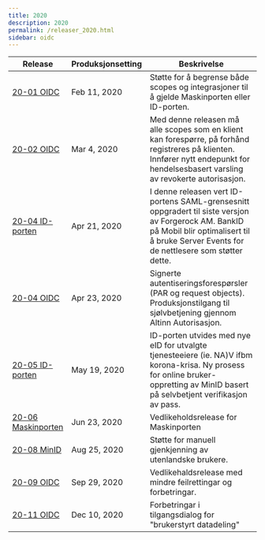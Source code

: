 ```yaml
---
title: 2020
description: 2020
permalink: /releaser_2020.html
sidebar: oidc
---
```


|Release|Produksjonsetting|Beskrivelse|
|-|-|-|
|[20-01 OIDC]({{site.baseurl}}/docs/idporten/oidc/releaser/20-01_OIDC)|Feb 11, 2020| Støtte for å begrense både scopes og integrasjoner til å gjelde Maskinporten eller ID-porten. |
|[20-02 OIDC]({{site.baseurl}}/docs/idporten/oidc/releaser/20-02_OIDC)|Mar 4, 2020| Med denne releasen må alle scopes som en klient kan forespørre, på forhånd registreres på klienten. Innfører nytt endepunkt for hendelsesbasert varsling av  revokerte autorisasjon. |
|[20-04 ID-porten]({{site.baseurl}}/docs/idporten/oidc/releaser/20-04_ID-porten)|Apr 21, 2020| I denne releasen vert ID-portens SAML-grensesnitt oppgradert til siste versjon av Forgerock AM.   BankID på Mobil blir optimalisert til å bruke Server Events for de nettlesere som støtter dette. |
|[20-04 OIDC]({{site.baseurl}}/docs/idporten/oidc/releaser/20-04_OIDC)|Apr 23, 2020| Signerte autentiseringsforespørsler (PAR og request objects).  Produksjonstilgang til sjølvbetjening gjennom Altinn Autorisasjon. |
|[20-05 ID-porten]({{site.baseurl}}/docs/idporten/oidc/releaser/20-05_ID-porten)|May 19, 2020| ID-porten utvides med nye eID for utvalgte tjenesteeiere (ie. NA)V ifbm korona-krisa.  Ny prosess for online bruker-oppretting av MinID basert på selvbetjent verifikasjon av pass. |
|[20-06 Maskinporten]({{site.baseurl}}/docs/idporten/oidc/releaser/20-06_Maskinporten)|Jun 23, 2020| Vedlikeholdsrelease for Maskinporten |
|[20-08 MinID]({{site.baseurl}}/docs/idporten/oidc/releaser/20-08_MinID)|Aug 25, 2020| Støtte for manuell gjenkjenning av utenlandske brukere.  |
|[20-09 OIDC]({{site.baseurl}}/docs/idporten/oidc/releaser/20-09_OIDC)|Sep 29, 2020| Vedlikehaldsrelease med mindre feilrettingar og forbetringar. |
|[20-11 OIDC]({{site.baseurl}}/docs/idporten/oidc/releaser/20-11_OIDC)|Dec 10, 2020| Forbetringar i tilgangsdialog for "brukerstyrt datadeling" |
